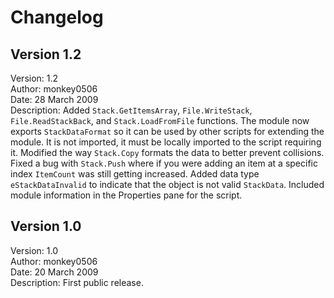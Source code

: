 # Changelog

## Version 1.2

Version:     1.2  
Author:      monkey0506  
Date:        28 March 2009  
Description: Added `Stack.GetItemsArray`, `File.WriteStack`, `File.ReadStackBack`, and
`Stack.LoadFromFile` functions. The module now exports `StackDataFormat` so it can be used by other
scripts for extending the module. It is not imported, it must be locally imported to the script
requiring it. Modified the way `Stack.Copy` formats the data to better prevent collisions. Fixed a
bug with `Stack.Push` where if you were adding an item at a specific index `ItemCount` was still
getting increased. Added data type `eStackDataInvalid` to indicate that the object is not valid
`StackData`. Included module information in the Properties pane for the script.

## Version 1.0

Version:     1.0  
Author:      monkey0506  
Date:        20 March 2009  
Description: First public release.  
